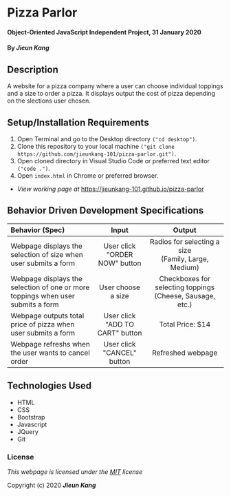 # Pizza Parlor 

#### Object-Oriented JavaScript Independent Project, 31 January 2020
 
#### By **_Jieun Kang_**

## Description
A website for a pizza company where a user can choose individual toppings and a size to order a pizza. It displays output the cost of pizza depending on the slections user chosen.

## Setup/Installation Requirements

1. Open Terminal and go to the Desktop directory `("cd desktop")`.
2. Clone this repository to your local machine `("git clone https://github.com/jieunkang-101/pizza-parlor.git")`.
3. Open cloned directory in Visual Studio Code or preferred text editor `("code .")`.
4. Open `index.html` in Chrome or preferred browser.
* _View working page at_ https://jieunkang-101.github.io/pizza-parlor

## Behavior Driven Development Specifications

| Behavior (Spec)                 | Input     | Output |
| :------------------------------ | :-------: | :----: |
| Webpage displays the selection of size when user submits a form | User click <br /> "ORDER NOW" button | Radios for selecting a size <br />(Family, Large, Medium) |
| Webpage displays the selection of one or more toppings when user submits a form | User choose<br /> a size | Checkboxes for selecting toppings (Cheese, Sausage, etc.) |
| Webpage outputs total price of pizza when user submits a form | User click <br />"ADD TO CART" button | Total Price: $14 |
| Webpage refreshs when the user wants to cancel order | User click "CANCEL" button | Refreshed webpage |

## Technologies Used

* HTML
* CSS
* Bootstrap
* Javascript
* JQuery
* Git

### License

*This webpage is licensed under the [MIT](https://en.wikipedia.org/wiki/MIT_License) license*

Copyright (c) 2020 **_Jieun Kang_**

